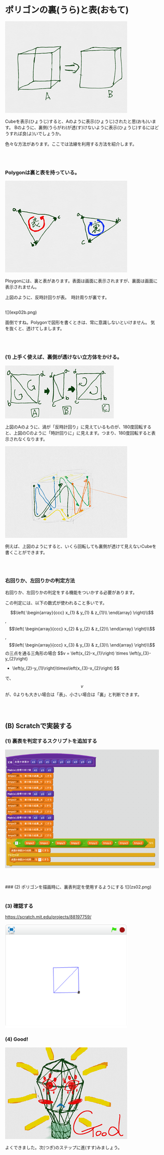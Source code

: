 # ポリゴンの裏(うら)と表(おもて)


![](exp001.png)

Cubeを表示(ひょうじ)すると、Aのように表示(ひょうじ)されたと思(おも)います。
Bのように、裏側(うらがわ)が透(す)けないように表示(ひょうじ)するにはどうすれば良(よ)いでしょうか。



色々な方法があります。ここでは法線を利用する方法を紹介します。


<br>
<br>

### Polygonは裏と表を持っている。

![](exp02a.png)

Ploygonには、裏と表があります。表面は画面に表示されますが、裏面は画面に表示されません。


上図のように、反時計回りが表。　時計周りが裏です。

<br>
![](exp02b.png)

面倒ですね。Polygonで図形を書くときは、常に意識しないといけません。
気を抜くと、透けてしまします。

<br>
<br>

### (1) 上手く使えば、裏側が透けない立方体をかける。

![](exp002.png)

 上図のAのように、渦が「反時計回り」に見えているものが、180度回転すると、上図のCのように「時計回りに」に見えます。つまり、180度回転すると表示されなくなります。


![](exp02c.png)

例えば、上図のようにすると、いくら回転しても裏側が透けて見えないCubeを書くことができます。


<br>
<br>

### 右回りか、左回りかの判定方法

右回りか、左回りかの判定をする機能をついかする必要があります。

この判定には、以下の数式が使われること多いです。


$$\left(
  \begin{array}{ccc}
  x_{1} & y_{1} & z_{1}\\
  \end{array}
\right)\\$$,　$$\left(
  \begin{array}{ccc}
  x_{2} & y_{2} & z_{2}\\
  \end{array}
\right)\\$$,　$$\left(
  \begin{array}{ccc}
  x_{3} & y_{3} & z_{3}\\
  \end{array}
\right)\\$$ の三点を通る三角形の場合
$$v = \left(x_{2}-x_{1}\right) \times \left(y_{3}-y_{2}\right)
- \left(y_{2}-y_{1}\right)\times\left(x_{3}-x_{2}\right)
$$

で、$$v$$ が、0よりも大きい場合は「表」、小さい場合は「裏」と判断できます。



<br>
<br>

## (B) Scratchで実装する

### (1) 裏表を判定するスクリプトを追加する
![](zs01.png)

<br>
<br>
### (2) ポリゴンを描画時に、裏表判定を使用するようにする
![](zs02.png)


<br>
<br>

### (3) 確認する

https://scratch.mit.edu/projects/88197759/

![](zc01.png)


### (4) Good!

![](../good.png)

よくできました。次(つぎ)のステップに進(すす)みましょう。

